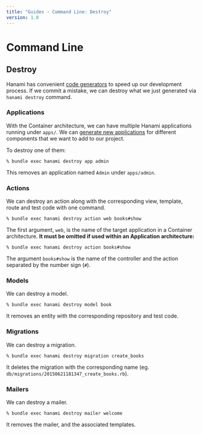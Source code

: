 ```yaml
---
title: "Guides - Command Line: Destroy"
version: 1.0
---
```


# Command Line

## Destroy

Hanami has convenient [code generators](/guides/command-line/generators) to speed up our development process.
If we commit a mistake, we can destroy what we just generated via `hanami destroy` command.

### Applications

With the Container architecture, we can have multiple Hanami applications running under `apps/`.
We can [generate new applications](/guides/command-line/generators) for different components that we want to add to our project.

To destroy one of them:

```shell
% bundle exec hanami destroy app admin
```

This removes an application named `Admin` under `apps/admin`.

### Actions

We can destroy an action along with the corresponding view, template, route and test code with one command.

```shell
% bundle exec hanami destroy action web books#show
```

The first argument, `web`, is the name of the target application in a Container architecture.
**It must be omitted if used within an Application architecture:**

```shell
% bundle exec hanami destroy action books#show
```

The argument `books#show` is the name of the controller and the action separated by the number sign (`#`).

### Models

We can destroy a model.

```shell
% bundle exec hanami destroy model book
```

It removes an entity with the corresponding repository and test code.

### Migrations

We can destroy a migration.

```shell
% bundle exec hanami destroy migration create_books
```

It deletes the migration with the corresponding name (eg. `db/migrations/20150621181347_create_books.rb`).

### Mailers

We can destroy a mailer.

```shell
% bundle exec hanami destroy mailer welcome
```

It removes the mailer, and the associated templates.
